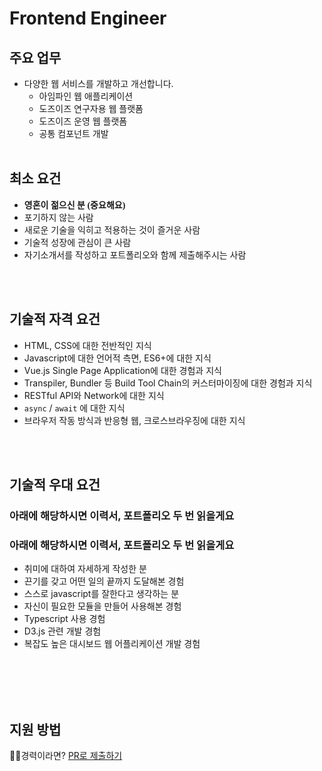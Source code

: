 # Frontend Engineer

## 주요 업무

* 다양한 웹 서비스를 개발하고 개선합니다.
  * 아임파인 웹 애플리케이션
  * 도즈이즈 연구자용 웹 플랫폼
  * 도즈이즈 운영 웹 플랫폼
  * 공통 컴포넌트 개발
<br /><br />
## 최소 요건

* <strong style="font-family:'궁서', '궁서체', 'GungSuh', 'GungSeo' !important">영혼이 젊으신 분 (중요해요)</strong>
* 포기하지 않는 사람
* 새로운 기술을 익히고 적용하는 것이 즐거운 사람
* 기술적 성장에 관심이 큰 사람
* 자기소개서를 작성하고 포트폴리오와 함께 제출해주시는 사람

<br /><br />
## 기술적 자격 요건

* HTML, CSS에 대한 전반적인 지식
* Javascript에 대한 언어적 측면, ES6+에 대한 지식
* Vue.js Single Page Application에 대한 경험과 지식
* Transpiler, Bundler 등 Build Tool Chain의 커스터마이징에 대한 경험과 지식
* RESTful API와 Network에 대한 지식
* `async` / `await` 에 대한 지식
* 브라우저 작동 방식과 반응형 웹, 크로스브라우징에 대한 지식

<br /><br />
## 기술적 우대 요건

### 아래에 해당하시면 이력서, 포트폴리오 두 번 읽을게요
### 아래에 해당하시면 이력서, 포트폴리오 두 번 읽을게요

* 취미에 대하여 자세하게 작성한 분
* 끈기를 갖고 어떤 일의 끝까지 도달해본 경험
* 스스로 javascript를 잘한다고 생각하는 분
* 자신이 필요한 모듈을 만들어 사용해본 경험
* Typescript 사용 경험
* D3.js 관련 개발 경험
* 복잡도 높은 대시보드 웹 어플리케이션 개발 경험


<br /><br />
<br /><br />
## 지원 방법
🧑‍💻경력이라면? [PR로 제출하기](../apply/senior.md)
